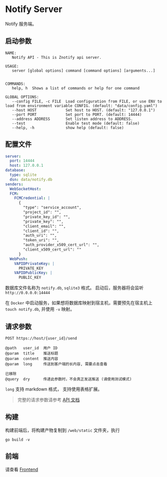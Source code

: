 # Notify Server

Notify 服务端。

## 启动参数

```shell
NAME:
   Notify API - This is Znotify api server.

USAGE:
   server [global options] command [command options] [arguments...]


COMMANDS:
   help, h  Shows a list of commands or help for one command

GLOBAL OPTIONS:
   --config FILE, -c FILE  Load configuration from FILE, or use ENV to load from environment variable CONFIG. (default: "data/config.yaml")
   --host HOST             Set host to HOST. (default: "127.0.0.1")
   --port PORT             Set port to PORT. (default: 14444)
   --address ADDRESS       Set listen address to ADDRESS.
   --test                  Enable test mode (default: false)
   --help, -h              show help (default: false)
```

## 配置文件

```yaml
server:
  port: 14444
  host: 127.0.0.1
database:
  type: sqlite
  dsn: data/notify.db
senders:
  WebSocketHost:
  FCM:
    FCMCredential: |
      {
        "type": "service_account",
        "project_id": "",
        "private_key_id": "",
        "private_key": "",
        "client_email": "",
        "client_id": "",
        "auth_uri": "",
        "token_uri": "",
        "auth_provider_x509_cert_url": "",
        "client_x509_cert_url": ""
      }
  WebPush:
    VAPIDPrivateKey: |
      PRIVATE_KEY
    VAPIDPublicKey: |
      PUBLIC_KEY
```

数据库文件名称为 `notify.db`, `sqlite3` 格式。
启动后，服务器将会监听 `http://0.0.0.0:14444` 

在 `Docker` 中启动服务，如果想将数据库映射到宿主机，需要预先在宿主机上 `touch notify.db`, 并使用 `-v` 映射。

## 请求参数
```
POST https://host/{user_id}/send

@path   user_id  用户 ID
@param  title    推送标题
@param  content  推送内容
@param  long     传送到客户端的长内容, 需要点击查看

已移除
@query  dry      传递此参数时，不会真正发送推送 (请使用测试模式)
```

`long` 支持 markdown 格式， 支持使用表格扩展。

> 完整的请求参数请参考 [API 文档](https://push.learningman.top/docs)

## 构建
构建前端后，将构建产物复制到 `/web/static` 文件夹，执行
```shell
go build -v
```

## 前端
请查看 [Frontend](https://github.com/ZNotify/frontend)
